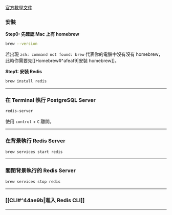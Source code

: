 [官方教學文件](https://redis.io/docs/getting-started/installation/install-redis-on-mac-os/)

### 安裝

**Step0: 先確認 Mac 上有 homebrew**

```bash
brew --version
```

若出現 `zsh: command not found: brew` 代表你的電腦中沒有沒有 homebrew，此時你需要先[[Homebrew#^afeaf9|安裝 homebrew]]。

**Step1: 安裝 Redis**

```bash
brew install redis
```

---

### 在 Terminal 執行 PostgreSQL Server

```bash
redis-server
```

使用 `control` + `C` 離開。

---

### 在背景執行 Redis Server

```bash
brew services start redis
```

---

### 關閉背景執行的 Redis Server

```bash
brew services stop redis
```

---

### [[CLI#^44ae9b|進入 Redis CLI]]

---
